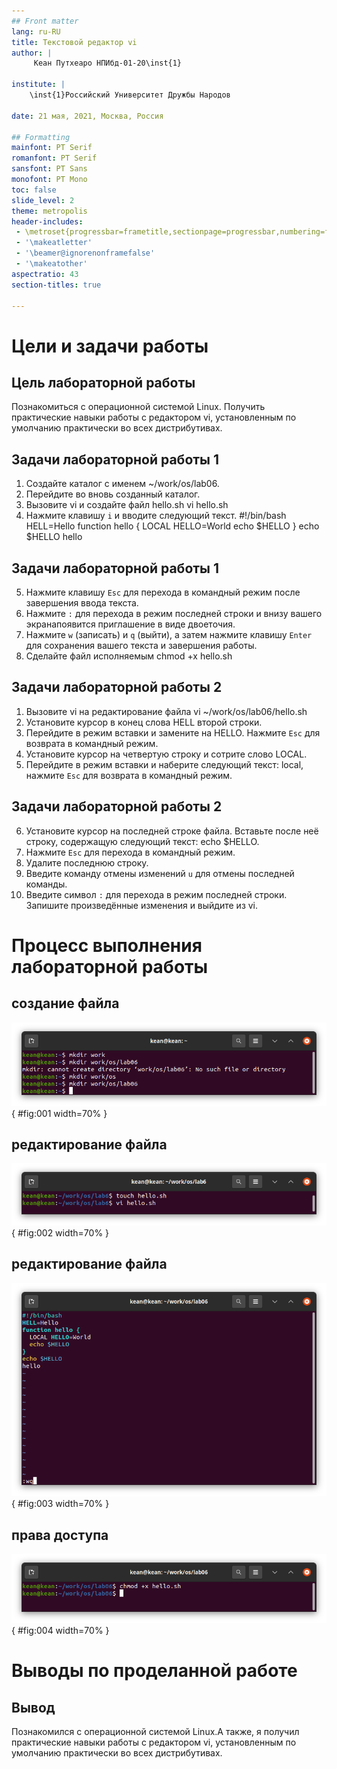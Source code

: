 ```yaml
---
## Front matter
lang: ru-RU
title: Текстовой редактор vi
author: |
	 Кеан Путхеаро НПИбд-01-20\inst{1}

institute: |
	\inst{1}Российский Университет Дружбы Народов

date: 21 мая, 2021, Москва, Россия

## Formatting
mainfont: PT Serif
romanfont: PT Serif
sansfont: PT Sans
monofont: PT Mono
toc: false
slide_level: 2
theme: metropolis
header-includes: 
 - \metroset{progressbar=frametitle,sectionpage=progressbar,numbering=fraction}
 - '\makeatletter'
 - '\beamer@ignorenonframefalse'
 - '\makeatother'
aspectratio: 43
section-titles: true

---
```


# Цели и задачи работы

## Цель лабораторной работы

Познакомиться с операционной системой Linux. Получить практические навыки работы с редактором vi, установленным по умолчанию практически во всех дистрибутивах.

## Задачи лабораторной работы 1

1. Создайте каталог с именем ~/work/os/lab06.
2. Перейдите во вновь созданный каталог.
3. Вызовите vi и создайте файл hello.sh
	vi hello.sh
4. Нажмите клавишу ``i`` и вводите следующий текст.
	#!/bin/bash
	HELL=Hello
	function hello {
		LOCAL HELLO=World
		echo $HELLO
	}
	echo $HELLO
	hello
	
## Задачи лабораторной работы 1

5. Нажмите клавишу ``Esc`` для перехода в командный режим после завершения ввода текста.
6. Нажмите ``:`` для перехода в режим последней строки и внизу вашего экранапоявится приглашение в виде двоеточия.
7. Нажмите ``w`` (записать) и ``q`` (выйти), а затем нажмите клавишу ``Enter`` для сохранения вашего текста и завершения работы.
8. Сделайте файл исполняемым
	chmod +x hello.sh

## Задачи лабораторной работы 2

1. Вызовите vi на редактирование файла
	vi ~/work/os/lab06/hello.sh
2. Установите курсор в конец слова HELL второй строки.
3. Перейдите в режим вставки и замените на HELLO. Нажмите ``Esc`` для возврата в командный режим.
4. Установите курсор на четвертую строку и сотрите слово LOCAL.
5. Перейдите в режим вставки и наберите следующий текст: local, нажмите ``Esc`` для возврата в командный режим.

## Задачи лабораторной работы 2

6. Установите курсор на последней строке файла. Вставьте после неё строку, содержащую следующий текст: echo $HELLO.
7. Нажмите ``Esc`` для перехода в командный режим.
8. Удалите последнюю строку.
9. Введите команду отмены изменений ``u`` для отмены последней команды.
10. Введите символ ``:`` для перехода в режим последней строки. Запишите произведённые изменения и выйдите из vi.

# Процесс выполнения лабораторной работы

## создание файла

![создание файла](Photos/1.png){ #fig:001 width=70% }

## редактирование файла

![редактирование файла](Photos/2.png){ #fig:002 width=70% }

## редактирование файла

![редактирование файла](Photos/5.png){ #fig:003 width=70% }

## права доступа

![права доступа](Photos/3.png){ #fig:004 width=70% }


# Выводы по проделанной работе

## Вывод

Познакомился с операционной системой Linux.А также, я получил практические навыки работы с редактором vi, установленным по умолчанию практически во всех дистрибутивах.
